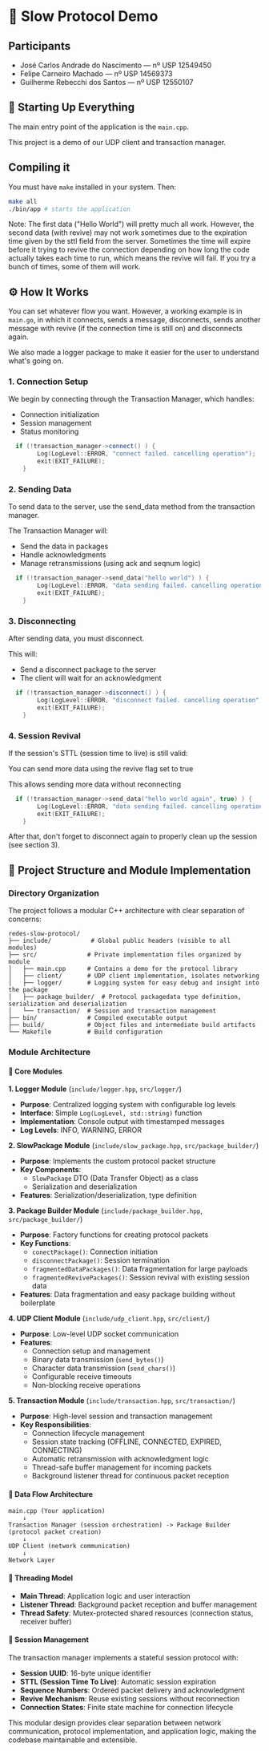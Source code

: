 # 🐢 Slow Protocol Demo

## Participants

- José Carlos Andrade do Nascimento — nº USP 12549450
- Felipe Carneiro Machado — nº USP 14569373
- Guilherme Rebecchi dos Santos — nº USP 12550107

## 🚀 Starting Up Everything

The main entry point of the application is the `main.cpp`.

This project is a demo of our UDP client and transaction manager.

## Compiling it

You must have `make` installed in your system. Then:

```bash
make all
./bin/app # starts the application
```

Note: The first data ("Hello World") will pretty much all work. However, the second data (with revive) may not work sometimes due to the expiration time given by the sttl field from the server. Sometimes the time will expire before it trying to revive the connection depending on how long the code actually takes each time to run, which means the revive will fail. If you try a bunch of times, some of them will work.

## ⚙️ How It Works

You can set whatever flow you want. However, a working example is in `main.go`, in which it connects, sends a message, disconnects, sends another message with revive (if the connection time is still on) and disconnects again.

We also made a logger package to make it easier for the user to understand what's going on.

### 1. Connection Setup

We begin by connecting through the Transaction Manager, which handles:

- Connection initialization
- Session management
- Status monitoring

```cpp
  if (!transaction_manager->connect() ) {
        Log(LogLevel::ERROR, "connect failed. cancelling operation");
        exit(EXIT_FAILURE);
    }
```

### 2. Sending Data

To send data to the server, use the send_data method from the transaction manager.

The Transaction Manager will:

- Send the data in packages
- Handle acknowledgments
- Manage retransmissions (using ack and seqnum logic)

```cpp
  if (!transaction_manager->send_data("hello world") ) {
        Log(LogLevel::ERROR, "data sending failed. cancelling operation");
        exit(EXIT_FAILURE);
    }
```

### 3. Disconnecting

After sending data, you must disconnect.

This will:

- Send a disconnect package to the server
- The client will wait for an acknowledgment

```cpp
  if (!transaction_manager->disconnect() ) {
        Log(LogLevel::ERROR, "disconnect failed. cancelling operation");
        exit(EXIT_FAILURE);
    }
```

### 4. Session Revival

If the session's STTL (session time to live) is still valid:

You can send more data using the revive flag set to true

This allows sending more data without reconnecting

```cpp
  if (!transaction_manager->send_data("hello world again", true) ) {
        Log(LogLevel::ERROR, "data sending failed. cancelling operation");
        exit(EXIT_FAILURE);
    }
```

After that, don't forget to disconnect again to properly clean up the session (see section 3).

## 📁 Project Structure and Module Implementation

### Directory Organization

The project follows a modular C++ architecture with clear separation of concerns:

```text
redes-slow-protocol/
├── include/           # Global public headers (visible to all modules)
├── src/              # Private implementation files organized by module
│   ├── main.cpp      # Contains a demo for the protocol library
│   ├── client/       # UDP client implementation, isolates networking
│   ├── logger/       # Logging system for easy debug and insight into the package
│   ├── package_builder/  # Protocol packagedata type definition, serialization and deserialization
│   └── transaction/  # Session and transaction management
├── bin/              # Compiled executable output
├── build/            # Object files and intermediate build artifacts
└── Makefile          # Build configuration
```

### Module Architecture

#### 🔄 **Core Modules**

**1. Logger Module** (`include/logger.hpp`, `src/logger/`)

- **Purpose**: Centralized logging system with configurable log levels
- **Interface**: Simple `Log(LogLevel, std::string)` function
- **Implementation**: Console output with timestamped messages
- **Log Levels**: INFO, WARNING, ERROR

**2. SlowPackage Module** (`include/slow_package.hpp`, `src/package_builder/`)

- **Purpose**: Implements the custom protocol packet structure
- **Key Components**:
  - `SlowPackage` DTO (Data Transfer Object) as a class
  - Serialization and deserialization
- **Features**: Serialization/deserialization, type definition

**3. Package Builder Module** (`include/package_builder.hpp`, `src/package_builder/`)

- **Purpose**: Factory functions for creating protocol packets
- **Key Functions**:
  - `conectPackage()`: Connection initiation
  - `disconnectPackage()`: Session termination
  - `fragmentedDataPackages()`: Data fragmentation for large payloads
  - `fragmentedRevivePackages()`: Session revival with existing session data
- **Features**: Data fragmentation and easy package building without boilerplate

**4. UDP Client Module** (`include/udp_client.hpp`, `src/client/`)

- **Purpose**: Low-level UDP socket communication
- **Features**:
  - Connection setup and management
  - Binary data transmission (`send_bytes()`)
  - Character data transmission (`send_chars()`)
  - Configurable receive timeouts
  - Non-blocking receive operations

**5. Transaction Module** (`include/transaction.hpp`, `src/transaction/`)

- **Purpose**: High-level session and transaction management
- **Key Responsibilities**:
  - Connection lifecycle management
  - Session state tracking (OFFLINE, CONNECTED, EXPIRED, CONNECTING)
  - Automatic retransmission with acknowledgment logic
  - Thread-safe buffer management for incoming packets
  - Background listener thread for continuous packet reception

#### 🔄 **Data Flow Architecture**

```text
main.cpp (Your application)
    ↓ 
Transaction Manager (session orchestration) -> Package Builder (protocol packet creation)
    ↓
UDP Client (network communication)
    ↓
Network Layer
```

#### 🧵 **Threading Model**

- **Main Thread**: Application logic and user interaction
- **Listener Thread**: Background packet reception and buffer management
- **Thread Safety**: Mutex-protected shared resources (connection status, receiver buffer)

#### 🔐 **Session Management**

The transaction manager implements a stateful session protocol with:

- **Session UUID**: 16-byte unique identifier
- **STTL (Session Time To Live)**: Automatic session expiration
- **Sequence Numbers**: Ordered packet delivery and acknowledgment
- **Revive Mechanism**: Reuse existing sessions without reconnection
- **Connection States**: Finite state machine for connection lifecycle

This modular design provides clear separation between network communication, protocol implementation, and application logic, making the codebase maintainable and extensible.
